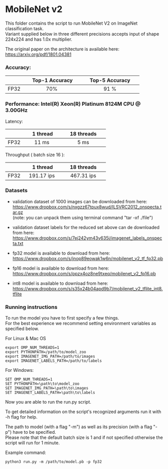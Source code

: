 # MobileNet v2


This folder contains the script to run MobileNet V2 on ImageNet classification task.\
Variant supplied below in three different precisions accepts input of shape 224x224 and has 1.0x multiplier.

The original paper on the architecture is available here: https://arxiv.org/pdf/1801.04381


### Accuracy:

|   | &nbsp;&nbsp;&nbsp;&nbsp; Top-1 Accuracy&nbsp;&nbsp;&nbsp;&nbsp;  |&nbsp;&nbsp;&nbsp;&nbsp; Top-5 Accuracy &nbsp;&nbsp;&nbsp;&nbsp; |
|:---:|:---:|:---:|
| FP32  | 70%  | 91 %  |


### Performance: Intel(R) Xeon(R) Platinum 8124M CPU @ 3.00GHz

Latency:

|   | &nbsp;&nbsp;&nbsp;&nbsp; 1 thread&nbsp;&nbsp;&nbsp;&nbsp;  |&nbsp;&nbsp;&nbsp;&nbsp; 18 threads &nbsp;&nbsp;&nbsp;&nbsp; |
|:---:|:---:|:---:|
| FP32  | 11 ms | 5 ms  |

Throughput ( batch size 16 ):

|   | &nbsp;&nbsp;&nbsp;&nbsp; 1 thread&nbsp;&nbsp;&nbsp;&nbsp;  |&nbsp;&nbsp;&nbsp;&nbsp; 18 threads &nbsp;&nbsp;&nbsp;&nbsp; |
|:---:|:---:|:---:|
| FP32  | 191.17 ips | 467.31 ips  |


### Datasets

* validation dataset of 1000 images can be downloaded from here: \
  https://www.dropbox.com/s/nxgzz67tpux8wud/ILSVRC2012_onspecta.tar.gz </br> 
  (note: you can unpack them using terminal command "tar -xf ./file")
 
* validation dataset labels for the reduced set above can de downloaded from here:\
  https://www.dropbox.com/s/7ej242ym43v635i/imagenet_labels_onspecta.txt

* fp32 model is available to download from here:\
  https://www.dropbox.com/s/jnop89eowak1w6n/mobilenet_v2_tf_fp32.pb
  
* fp16 model is available to download from here:\
  https://www.dropbox.com/s/ppzx4oz8ne9txeq/mobilenet_v2_fp16.pb
 
* int8 model is available to download from here:\
  https://www.dropbox.com/s/s35x24b04apd9b7/mobilenet_v2_tflite_int8.tflite


### Running instructions

To run the model you have to first specify a few things.\
For the best experience we recommend setting environment variables as specified below.

For Linux & Mac OS

```
export OMP_NUM_THREADS=1
export PYTHONPATH=/path/to/model_zoo
export IMAGENET_IMG_PATH=/path/to/images
export IMAGENET_LABELS_PATH=/path/to/labels
```

For Windows:

```
SET OMP_NUM_THREADS=1
SET PYTHONPATH=\path\to\model_zoo
SET IMAGENET_IMG_PATH=\path\to\images
SET IMAGENET_LABELS_PATH=\path\to\labels
```

Now you are able to run the run.py script.

To get detailed information on the script's recognized arguments run it with -h flag for help.

The path to model (with a flag "-m") as well as its precision (with a flag "-p") have to be specified.\
Please note that the default batch size is 1 and if not specified otherwise the script will run for 1 minute.


Example command: 

```
python3 run.py -m /path/to/model.pb -p fp32
```



  
